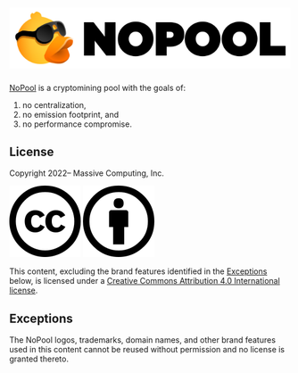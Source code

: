 # ![NoPool](nopool.png)

[NoPool](https://nopool.com/) is a cryptomining pool with the goals of:

1. no centralization,
2. no emission footprint, and
3. no performance compromise.

## License

Copyright 2022– Massive Computing, Inc.

![Creative Commons](cc.svg) ![Attribution](by.svg)

This content, excluding the brand features identified in the [Exceptions](#exceptions) below, is
licensed under a
[Creative Commons Attribution 4.0 International license](https://creativecommons.org/licenses/by/4.0/).

## Exceptions

The NoPool logos, trademarks, domain names, and other brand features used in this content cannot be
reused without permission and no license is granted thereto.
